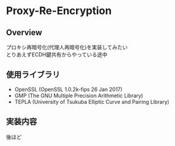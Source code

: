 # Proxy-Re-Encryption

## Overview
プロキシ再暗号化(代理人再暗号化)を実装してみたい  
とりあえずECDH鍵共有からやっている途中  
  
## 使用ライブラリ
 - OpenSSL (OpenSSL 1.0.2k-fips  26 Jan 2017)
 - GMP (The GNU Multiple Precision Arithmetic Library)
 - TEPLA (University of Tsukuba Elliptic Curve and Pairing Library)
 
 
 ## 実装内容
 後ほど
